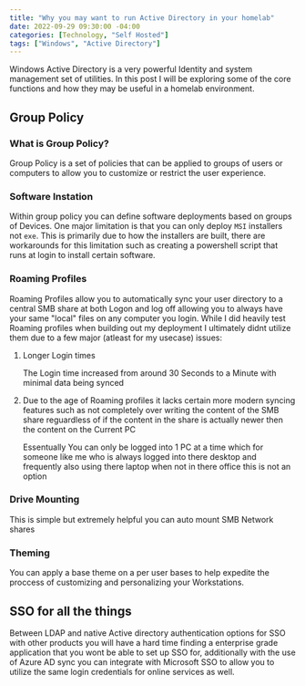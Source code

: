 ```yaml
---
title: "Why you may want to run Active Directory in your homelab"
date: 2022-09-29 09:30:00 -04:00
categories: [Technology, "Self Hosted"]
tags: ["Windows", "Active Directory"]
---
```

Windows Active Directory is a very powerful Identity and system management set of utilities. In this post I will be exploring some of the core functions and how they may be useful in a homelab environment.

## Group Policy

### What is Group Policy?
Group Policy is a set of policies that can be applied to groups of users or computers to allow you to customize or restrict the user experience.

### Software Instation
Within group policy you can define software deployments based on groups of Devices. One major limitation is that you can only deploy `MSI` installers not `exe`. This is primarily due to how the installers are built, there are workarounds for this limitation such as creating a powershell script that runs at login to install certain software.

### Roaming Profiles
Roaming Profiles allow you to automatically sync your user directory to a central SMB share at both Logon and log off allowing you to always have your same "local" files on any computer you login. While I did heavily test Roaming profiles when building out my deployment I ultimately didnt utilize them due to a few major (atleast for my usecase) issues:
1. Longer Login times
    
    The Login time increased from around 30 Seconds to a Minute with minimal data being synced

2. Due to the age of Roaming profiles it lacks certain more modern syncing features such as not completely over writing the content of the SMB share reguardless of if the content in the share is actually newer then the content on the Current PC
    
    Essentually You can only be logged into 1 PC at a time which for someone like me who is always logged into there desktop and frequently also using there laptop when not in there office this is not an option

### Drive Mounting
This is simple but extremely helpful you can auto mount SMB Network shares

### Theming
You can apply a base theme on a per user bases to help expedite the proccess of customizing and personalizing your Workstations.


## SSO for all the things
Between LDAP and native Active directory authentication options for SSO with other products you will have a hard time finding a enterprise grade application that you wont be able to set up SSO for, additionally with the use of Azure AD sync you can integrate with Microsoft SSO to allow you to utilize the same login credentials for online services as well.